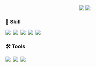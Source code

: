 <div align="center">
  <img src="https://github-readme-stats.vercel.app/api?username=YunYongJun&show_icons=true&theme=radical" />
  <img src="https://github-readme-stats.vercel.app/api/top-langs/?username=YunYongJun&layout=compact" />
</div>

<h3 align="left">💫 Skill </h3>
<div>
<img src = "https://img.shields.io/badge/JavaScript-F7DF1E?style=for-the-badge&logo=JavaScript&logoColor=white" />&nbsp
<img src = "https://img.shields.io/badge/React-20232A?style=for-the-badge&logo=react&logoColor=61DAFB" />&nbsp
<img src="https://img.shields.io/badge/MySQL-4479A1?style=for-the-badge&logo=MySQL&logoColor=white" />&nbsp
<img src = "https://img.shields.io/badge/Java-ED8B00?style=for-the-badge&logo=openjdk&logoColor=white" />&nbsp
<img src = "https://img.shields.io/badge/Spring-6DB33F?style=for-the-badge&logo=spring&logoColor=white" />&nbsp
</div>

<h3 align="left">🛠 Tools </h3>
<div align="left">
  <img src="https://img.shields.io/badge/git-F05033.svg?style=for-the-badge&logo=git&logoColor=white" />&nbsp
  <img src="https://img.shields.io/badge/github-181717.svg?style=for-the-badge&logo=github&logoColor=white" />&nbsp
  <img src="https://img.shields.io/badge/Notion-F3F3F3.svg?style=for-the-badge&logo=notion&logoColor=black" />&nbsp
</div>


<!--
**YunYongJun/YunYongJun** is a ✨ _special_ ✨ repository because its `README.md` (this file) appears on your GitHub profile.

Here are some ideas to get you started:

- 🔭 I’m currently working on ...
- 🌱 I’m currently learning ...
- 👯 I’m looking to collaborate on ...
- 🤔 I’m looking for help with ...
- 💬 Ask me about ...
- 📫 How to reach me: ...
- 😄 Pronouns: ...
- ⚡ Fun fact: ...
-->
